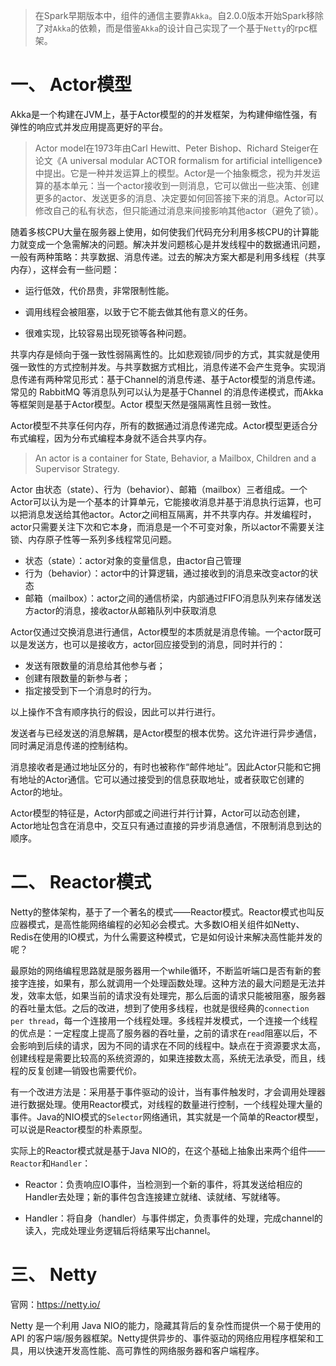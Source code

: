 > 在Spark早期版本中，组件的通信主要靠`Akka`。自2.0.0版本开始Spark移除了对`Akka`的依赖，而是借鉴`Akka`的设计自己实现了一个基于`Netty`的rpc框架。



# 一、 Actor模型

Akka是一个构建在JVM上，基于Actor模型的的并发框架，为构建伸缩性强，有弹性的响应式并发应用提高更好的平台。

> Actor model在1973年由Carl Hewitt、Peter Bishop、Richard Steiger在论文《A universal modular ACTOR formalism for artificial intelligence》中提出。它是一种并发运算上的模型。Actor是一个抽象概念，视为并发运算的基本单元：当一个actor接收到一则消息，它可以做出一些决策、创建更多的actor、发送更多的消息、决定要如何回答接下来的消息。Actor可以修改自己的私有状态，但只能通过消息来间接影响其他actor（避免了锁）。

随着多核CPU大量在服务器上使用，如何使我们代码充分利用多核CPU的计算能力就变成一个急需解决的问题。解决并发问题核心是并发线程中的数据通讯问题，一般有两种策略：共享数据、消息传递。过去的解决方案大都是利用多线程（共享内存），这样会有一些问题：

- 运行低效，代价昂贵，非常限制性能。

- 调用线程会被阻塞，以致于它不能去做其他有意义的任务。

- 很难实现，比较容易出现死锁等各种问题。

共享内存是倾向于强一致性弱隔离性的。比如悲观锁/同步的方式，其实就是使用强一致性的方式控制并发。与共享数据方式相比，消息传递不会产生竞争。实现消息传递有两种常见形式：基于Channel的消息传递、基于Actor模型的消息传递。常见的 RabbitMQ 等消息队列可以认为是基于Channel 的消息传递模式，而Akka等框架则是基于Actor模型。Actor 模型天然是强隔离性且弱一致性。

Actor模型不共享任何内存，所有的数据通过消息传递完成。Actor模型更适合分布式编程，因为分布式编程本身就不适合共享内存。

> An actor is a container for State, Behavior, a Mailbox, Children and a Supervisor Strategy.

Actor 由状态（state）、行为（behavior）、邮箱（mailbox）三者组成。一个Actor可以认为是一个基本的计算单元，它能接收消息并基于消息执行运算，也可以把消息发送给其他actor。Actor之间相互隔离，并不共享内存。并发编程时，actor只需要关注下次和它本身，而消息是一个不可变对象，所以actor不需要关注锁、内存原子性等一系列多线程常见问题。

- 状态（state）：actor对象的变量信息，由actor自己管理
- 行为（behavior）：actor中的计算逻辑，通过接收到的消息来改变actor的状态
- 邮箱（mailbox）：actor之间的通信桥梁，内部通过FIFO消息队列来存储发送方actor的消息，接收actor从邮箱队列中获取消息

Actor仅通过交换消息进行通信，Actor模型的本质就是消息传输。一个actor既可以是发送方，也可以是接收方，actor回应接受到的消息，同时并行的：

- 发送有限数量的消息给其他参与者；
- 创建有限数量的新参与者；
- 指定接受到下一个消息时的行为。

以上操作不含有顺序执行的假设，因此可以并行进行。

发送者与已经发送的消息解耦，是Actor模型的根本优势。这允许进行异步通信，同时满足消息传递的控制结构。

消息接收者是通过地址区分的，有时也被称作“邮件地址”。因此Actor只能和它拥有地址的Actor通信。它可以通过接受到的信息获取地址，或者获取它创建的Actor的地址。

Actor模型的特征是，Actor内部或之间进行并行计算，Actor可以动态创建，Actor地址包含在消息中，交互只有通过直接的异步消息通信，不限制消息到达的顺序。

# 二、 Reactor模式

Netty的整体架构，基于了一个著名的模式——Reactor模式。Reactor模式也叫反应器模式，是高性能网络编程的必知必会模式。大多数IO相关组件如Netty、Redis在使用的IO模式，为什么需要这种模式，它是如何设计来解决高性能并发的呢？

最原始的网络编程思路就是服务器用一个while循环，不断监听端口是否有新的套接字连接，如果有，那么就调用一个处理函数处理。这种方法的最大问题是无法并发，效率太低，如果当前的请求没有处理完，那么后面的请求只能被阻塞，服务器的吞吐量太低。之后的改进，想到了使用多线程，也就是很经典的`connection per thread`，每一个连接用一个线程处理。多线程并发模式，一个连接一个线程的优点是：一定程度上提高了服务器的吞吐量，之前的请求在`read`阻塞以后，不会影响到后续的请求，因为不同的请求在不同的线程中。缺点在于资源要求太高，创建线程是需要比较高的系统资源的，如果连接数太高，系统无法承受，而且，线程的反复创建—销毁也需要代价。

有一个改进方法是：采用基于事件驱动的设计，当有事件触发时，才会调用处理器进行数据处理。使用Reactor模式，对线程的数量进行控制，一个线程处理大量的事件。Java的NIO模式的`Selector`网络通讯，其实就是一个简单的Reactor模型，可以说是Reactor模型的朴素原型。

实际上的Reactor模式就是基于Java NIO的，在这个基础上抽象出来两个组件——`Reactor`和`Handler`：

- Reactor：负责响应IO事件，当检测到一个新的事件，将其发送给相应的Handler去处理；新的事件包含连接建立就绪、读就绪、写就绪等。

- Handler：将自身（handler）与事件绑定，负责事件的处理，完成channel的读入，完成处理业务逻辑后将结果写出channel。

# 三、 Netty

官网：https://netty.io/

Netty 是一个利用 Java NIO的能力，隐藏其背后的复杂性而提供一个易于使用的 API 的客户端/服务器框架。Netty提供异步的、事件驱动的网络应用程序框架和工具，用以快速开发高性能、高可靠性的网络服务器和客户端程序。

